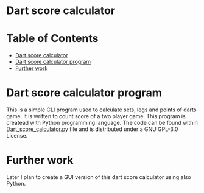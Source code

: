# Dart score calculator

Table of Contents
=================
* [Dart score calculator](#Dart-score-calculator)
* [Dart score calculator program](Dart-score-calculator-program)
* [Further work](#Further-work)

# Dart score calculator program

This is a simple CLI program used to calculate sets, legs and points of darts game. It is written to count score of a two player game. This program is createad with Python programming language. The code can be found within [Dart_score_calculator.py](Dart_score_calculator.py) file and is distributed under a GNU GPL-3.0 License.

# Further work
Later I plan to create a GUI version of this dart score calculator using also Python.
